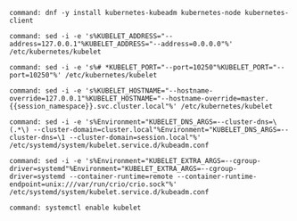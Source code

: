 
```terminal:execute-all
command: dnf -y install kubernetes-kubeadm kubernetes-node kubernetes-client
```

```terminal:execute-all
command: sed -i -e 's%KUBELET_ADDRESS="--address=127.0.0.1"%KUBELET_ADDRESS="--address=0.0.0.0"%' /etc/kubernetes/kubelet
```

```terminal:execute-all
command: sed -i -e 's%# *KUBELET_PORT="--port=10250"%KUBELET_PORT="--port=10250"%' /etc/kubernetes/kubelet
```

```terminal:execute-all
command: sed -i -e 's%KUBELET_HOSTNAME="--hostname-override=127.0.0.1"%KUBELET_HOSTNAME="--hostname-override=master.{{session_namespace}}.svc.cluster.local"%' /etc/kubernetes/kubelet
```

```terminal:execute-all
command: sed -i -e 's%Environment="KUBELET_DNS_ARGS=--cluster-dns=\(.*\) --cluster-domain=cluster.local"%Environment="KUBELET_DNS_ARGS=--cluster-dns=\1 --cluster-domain=session.local"%' /etc/systemd/system/kubelet.service.d/kubeadm.conf
```

```terminal:execute-all
command: sed -i -e 's%Environment="KUBELET_EXTRA_ARGS=--cgroup-driver=systemd"%Environment="KUBELET_EXTRA_ARGS=--cgroup-driver=systemd --container-runtime=remote --container-runtime-endpoint=unix:///var/run/crio/crio.sock"%' /etc/systemd/system/kubelet.service.d/kubeadm.conf
```

```terminal:execute-all
command: systemctl enable kubelet
```
